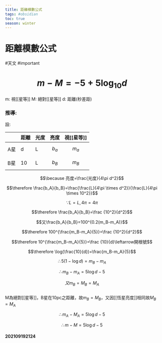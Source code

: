 ```yaml
---
title: 距離模數公式
tags: #obsidian 
toc: true
season: winter
---
```

# 距離模數公式
#天文 #important 
# $$m-M=-5+5\log _{10}d$$
m: 視[[星等]]
M: 絕對[[星等]]
d: 距離(秒差距)
### 推導:
設:

| | 距離 | 光度 | 亮度 | 視[[星等]] |
|---|---|---|---|---|
| A星 | d | L | $$b_a$$ | $$m_a$$ |
| B星 | 10 | L | $$b_B$$ | $$m_B$$ |
 $$\because 亮度=\frac{光度}{4\pi d^2}$$

 $$\therefore \frac{b_A}{b_B}=\frac{\frac{L}{4\pi \times d^2}}{\frac{L}{4\pi \times 10^2}}$$

 $$\because L=L,4\pi =4\pi$$

 $$\therefore \frac{b_A}{b_B}=\frac {10^2}{d^2}$$

 $$又\frac{b_A}{b_B}=100^{0.2(m_B-m_A)}$$

 $$\therefore 100^{\frac{m_B-m_A}{5}}=\frac {10^2}{d^2}$$
 
 $$\therefore 10^{\frac{m_B-m_A}{5}}=\frac {10}{d}\leftarrow開根號$$
 
 
 $$\therefore \log(\frac{10}{d})=\frac{m_B-m_A}{5}$$
 
 $$\therefore 5(1-\log d)=m_B-m_A$$
 
 $$\therefore m_B-m_A=5\log d-5$$
 
 $$又m_B=M_B=M_A$$	
 M為絕對[[星等]]，B星在10pc之距離，故$m_B=M_B$，又因[[恆星亮度]]相同故$M_B=M_A$
 
 $$\therefore m_A-M_A=5\log d-5$$
 
 $$\therefore m-M=5\log d-5$$
 
 

 #### 202109192124